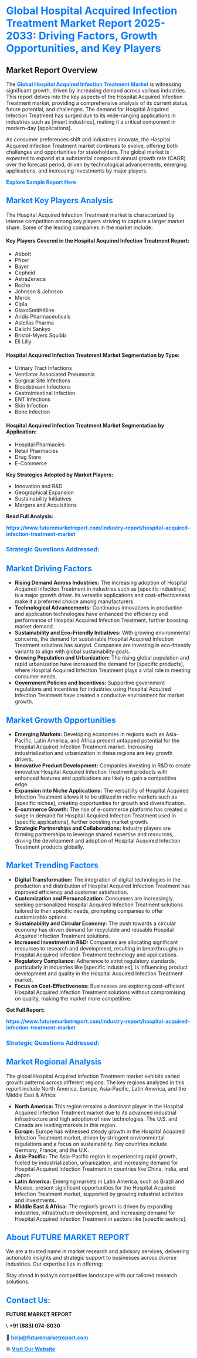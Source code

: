 <h1 style="color: #007BFF;">Global Hospital Acquired Infection Treatment Market Report 2025-2033: Driving Factors, Growth Opportunities, and Key Players</h1>

<section id="overview">
<h2>Market Report Overview</h2>
<p>The <a href="https://www.futuremarketreport.com/industry-report/hospital-acquired-infection-treatment-market" style="color: #007BFF; text-decoration: none;"><strong>Global Hospital Acquired Infection Treatment Market</strong></a> is witnessing significant growth, driven by increasing demand across various industries. This report delves into the key aspects of the Hospital Acquired Infection Treatment market, providing a comprehensive analysis of its current status, future potential, and challenges. The demand for Hospital Acquired Infection Treatment has surged due to its wide-ranging applications in industries such as [insert industries], making it a critical component in modern-day [applications].</p>
<p>As consumer preferences shift and industries innovate, the Hospital Acquired Infection Treatment market continues to evolve, offering both challenges and opportunities for stakeholders. The global market is expected to expand at a substantial compound annual growth rate (CAGR) over the forecast period, driven by technological advancements, emerging applications, and increasing investments by major players.</p>
</section>

<section id="overview">
<p><a href="https://www.futuremarketreport.com/request-sample/reportId=99526" style="color: #007BFF; text-decoration: none;"><strong>Explore Sample Report Here</strong></a></p>
</section>

<section id="key-players">
<h2 style="color: #007BFF;">Market Key Players Analysis</h2>
<p>The Hospital Acquired Infection Treatment market is characterized by intense competition among key players striving to capture a larger market share. Some of the leading companies in the market include:</p>
<h4>Key Players Covered in the Hospital Acquired Infection Treatment Report:</h4>
<ul><li>Abbott</li><li>Pfizer</li><li>Bayer</li><li>Cepheid</li><li>AstraZeneca</li><li>Roche</li><li>Johnson &amp; Johnson</li><li>Merck</li><li>Cipla</li><li>GlaxoSmithKline</li><li>Aridis Pharmaceuticals</li><li>Astellas Pharma</li><li>Daiichi Sankyo</li><li>Bristol-Myers Squibb</li><li>Eli Lilly</li></ul>
<h4>Hospital Acquired Infection Treatment Market Segmentation by Type:</h4>
<ul><li>Urinary Tract Infections</li><li>Ventilator Associated Pneumonia</li><li>Surgical Site Infections</li><li>Bloodstream Infections</li><li>Gastrointestinal Infection</li><li>ENT Infections</li><li>Skin Infection</li><li>Bone Infection</li></ul>

<h4>Hospital Acquired Infection Treatment Market Segmentation by Application:</h4>
<ul><li>Hospital Pharmacies</li><li>Retail Pharmacies</li><li>Drug Store</li><li>E-Commerce</li></ul>
<p><strong>Key Strategies Adopted by Market Players:</strong></p>
<ul>
<li>Innovation and R&D</li>
<li>Geographical Expansion</li>
<li>Sustainability Initiatives</li>
<li>Mergers and Acquisitions</li>
</ul>
</section>

<section>
<p><strong>Read Full Analysis: </strong></p><a href="https://www.futuremarketreport.com/industry-report/hospital-acquired-infection-treatment-market" style="color: #007BFF; text-decoration: none;"><strong>https://www.futuremarketreport.com/industry-report/hospital-acquired-infection-treatment-market</strong></a>
<h3 style="color: #007BFF;">Strategic Questions Addressed:</h3>
</section>

<section id="driving-factors">
<h2 style="color: #007BFF;">Market Driving Factors</h2>
<ul>
<li><strong>Rising Demand Across Industries:</strong> The increasing adoption of Hospital Acquired Infection Treatment in industries such as [specific industries] is a major growth driver. Its versatile applications and cost-effectiveness make it a preferred choice among manufacturers.</li>
<li><strong>Technological Advancements:</strong> Continuous innovations in production and application technologies have enhanced the efficiency and performance of Hospital Acquired Infection Treatment, further boosting market demand.</li>
<li><strong>Sustainability and Eco-Friendly Initiatives:</strong> With growing environmental concerns, the demand for sustainable Hospital Acquired Infection Treatment solutions has surged. Companies are investing in eco-friendly variants to align with global sustainability goals.</li>
<li><strong>Growing Population and Urbanization:</strong> The rising global population and rapid urbanization have increased the demand for [specific products], where Hospital Acquired Infection Treatment plays a vital role in meeting consumer needs.</li>
<li><strong>Government Policies and Incentives:</strong> Supportive government regulations and incentives for industries using Hospital Acquired Infection Treatment have created a conducive environment for market growth.</li>
</ul>
</section>

<section id="growth-opportunities">
<h2 style="color: #007BFF;">Market Growth Opportunities</h2>
<ul>
<li><strong>Emerging Markets:</strong> Developing economies in regions such as Asia-Pacific, Latin America, and Africa present untapped potential for the Hospital Acquired Infection Treatment market. Increasing industrialization and urbanization in these regions are key growth drivers.</li>
<li><strong>Innovative Product Development:</strong> Companies investing in R&D to create innovative Hospital Acquired Infection Treatment products with enhanced features and applications are likely to gain a competitive edge.</li>
<li><strong>Expansion into Niche Applications:</strong> The versatility of Hospital Acquired Infection Treatment allows it to be utilized in niche markets such as [specific niches], creating opportunities for growth and diversification.</li>
<li><strong>E-commerce Growth:</strong> The rise of e-commerce platforms has created a surge in demand for Hospital Acquired Infection Treatment used in [specific applications], further boosting market growth.</li>
<li><strong>Strategic Partnerships and Collaborations:</strong> Industry players are forming partnerships to leverage shared expertise and resources, driving the development and adoption of Hospital Acquired Infection Treatment products globally.</li>
</ul>
</section>

<section id="trending-factors">
<h2 style="color: #007BFF;">Market Trending Factors</h2>
<ul>
<li><strong>Digital Transformation:</strong> The integration of digital technologies in the production and distribution of Hospital Acquired Infection Treatment has improved efficiency and customer satisfaction.</li>
<li><strong>Customization and Personalization:</strong> Consumers are increasingly seeking personalized Hospital Acquired Infection Treatment solutions tailored to their specific needs, prompting companies to offer customizable options.</li>
<li><strong>Sustainability and Circular Economy:</strong> The push towards a circular economy has driven demand for recyclable and reusable Hospital Acquired Infection Treatment solutions.</li>
<li><strong>Increased Investment in R&D:</strong> Companies are allocating significant resources to research and development, resulting in breakthroughs in Hospital Acquired Infection Treatment technology and applications.</li>
<li><strong>Regulatory Compliance:</strong> Adherence to strict regulatory standards, particularly in industries like [specific industries], is influencing product development and quality in the Hospital Acquired Infection Treatment market.</li>
<li><strong>Focus on Cost-Effectiveness:</strong> Businesses are exploring cost-efficient Hospital Acquired Infection Treatment solutions without compromising on quality, making the market more competitive.</li>
</ul>
</section>

<section>
<p><strong>Get Full Report: </strong></p><a href="https://www.futuremarketreport.com/industry-report/hospital-acquired-infection-treatment-market" style="color: #007BFF; text-decoration: none;"><strong>https://www.futuremarketreport.com/industry-report/hospital-acquired-infection-treatment-market</strong></a>
<h3 style="color: #007BFF;">Strategic Questions Addressed:</h3>
</section>


<section id="regional-analysis">
<h2 style="color: #007BFF;">Market Regional Analysis</h2>
<p>The global Hospital Acquired Infection Treatment market exhibits varied growth patterns across different regions. The key regions analyzed in this report include North America, Europe, Asia-Pacific, Latin America, and the Middle East & Africa:</p>
<ul>
<li><strong>North America:</strong> This region remains a dominant player in the Hospital Acquired Infection Treatment market due to its advanced industrial infrastructure and high adoption of new technologies. The U.S. and Canada are leading markets in this region.</li>
<li><strong>Europe:</strong> Europe has witnessed steady growth in the Hospital Acquired Infection Treatment market, driven by stringent environmental regulations and a focus on sustainability. Key countries include Germany, France, and the U.K.</li>
<li><strong>Asia-Pacific:</strong> The Asia-Pacific region is experiencing rapid growth, fueled by industrialization, urbanization, and increasing demand for Hospital Acquired Infection Treatment in countries like China, India, and Japan.</li>
<li><strong>Latin America:</strong> Emerging markets in Latin America, such as Brazil and Mexico, present significant opportunities for the Hospital Acquired Infection Treatment market, supported by growing industrial activities and investments.</li>
<li><strong>Middle East & Africa:</strong> The region’s growth is driven by expanding industries, infrastructure development, and increasing demand for Hospital Acquired Infection Treatment in sectors like [specific sectors].</li>
</ul>
</section>

<footer>
<h2 style="color: #007BFF;">About FUTURE MARKET REPORT</h2>
<p>We are a trusted name in market research and advisory services, delivering actionable insights and strategic support to businesses across diverse industries. Our expertise lies in offering:</p>

<p>Stay ahead in today’s competitive landscape with our tailored research solutions.</p>

<h2 style="color: #007BFF;">Contact Us:</h2>
<p><strong>FUTURE MARKET REPORT</strong></p>
<p>📞 <strong>+91 (883) 074-8030</strong></p>
<p>📧 <strong><a href="mailto:help@futuremarketreport.com" style="color: #007BFF;">help@futuremarketreport.com</a></strong></p>
<p>🌐 <strong><a href="https://www.futuremarketreport.com/" style="color: #007BFF;">Visit Our Website</a></strong></p>
</footer>